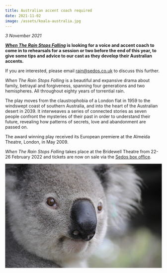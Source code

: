 ```yaml
---
title: Australian accent coach required
date: 2021-11-02
image: /assets/koala-australia.jpg
---
```

*3 November 2021*

***[When The Rain Stops Falling](https://sedos.co.uk/shows/2022-when-the-rain-stops-falling)* is looking for a voice and accent coach to come in to rehearsals for a session or two before the end of this year, to give some tips and advice to our cast as they develop their Australian accents.** 

If you are interested, please email [rain@sedos.co.uk](mailto:rain@sedos.co.uk) to discuss this further. 

*When The Rain Stops Falling* is a beautiful and expansive drama about family, betrayal and forgiveness, spanning four generations and two hemispheres. All throughout eighty years of torrential rain. 

The play moves from the claustrophobia of a London flat in 1959 to the windswept coast of southern Australia, and into the heart of the Australian desert in 2039. It interweaves a series of connected stories as seven people confront the mysteries of their past in order to understand their future, revealing how patterns of secrets, love and abandonment are passed on.

The award winning play received its European premiere at the Almeida Theatre, London, in May 2009. 

*When The Rain Stops Falling* takes place at the Bridewell Theatre from 22-26 February 2022 and tickets are now on sale via the [Sedos box office](https://tickets.sedos.co.uk/).

![](/assets/koala-australia.jpg)